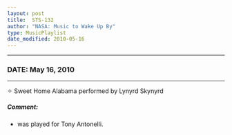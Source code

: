 ```yaml
---
layout: post
title:  STS-132
author: "NASA: Music to Wake Up By"
type: MusicPlaylist
date_modified: 2010-05-16
---
```


----
### DATE: May 16, 2010
----
✧ Sweet Home Alabama performed by Lynyrd Skynyrd

##### Comment:
* was played for Tony Antonelli.
